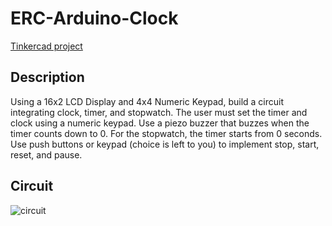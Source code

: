 # ERC-Arduino-Clock
[Tinkercad project](https://www.tinkercad.com/things/60Y6dTeGjWB)
## Description
Using a 16x2 LCD Display and 4x4 Numeric Keypad, build a circuit integrating clock,
timer, and stopwatch. The user must set the timer and clock using a numeric keypad.
Use a piezo buzzer that buzzes when the timer counts down to 0. For the stopwatch, the
timer starts from 0 seconds. Use push buttons or keypad (choice is left to you) to
implement stop, start, reset, and pause.

## Circuit
![circuit](https://user-images.githubusercontent.com/101547118/168343058-820836e0-5fd6-425b-9fe7-55b996d1cfef.png)
